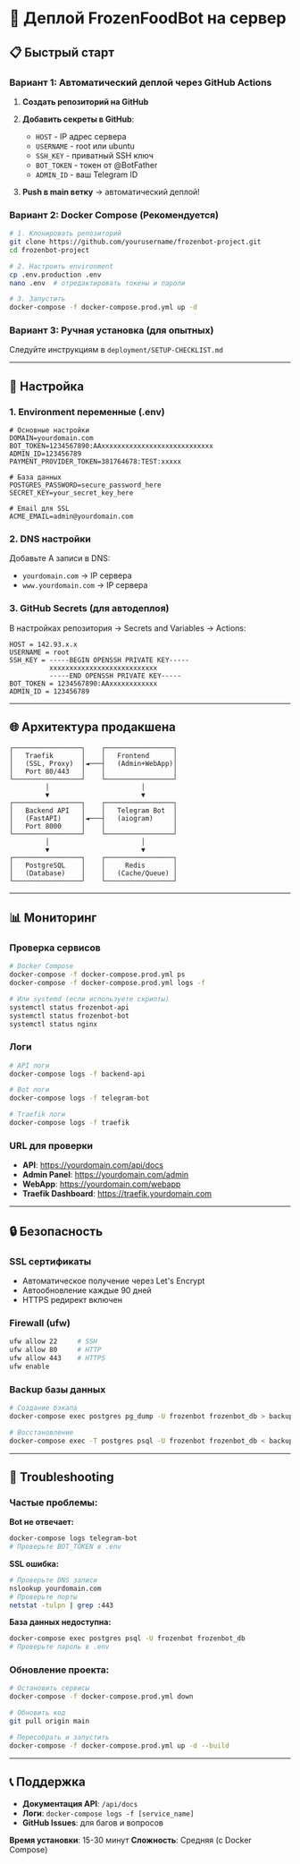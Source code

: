 # 🚀 Деплой FrozenFoodBot на сервер

## 📋 Быстрый старт

### Вариант 1: Автоматический деплой через GitHub Actions

1. **Создать репозиторий на GitHub**
2. **Добавить секреты в GitHub**:
   - `HOST` - IP адрес сервера
   - `USERNAME` - root или ubuntu
   - `SSH_KEY` - приватный SSH ключ
   - `BOT_TOKEN` - токен от @BotFather
   - `ADMIN_ID` - ваш Telegram ID

3. **Push в main ветку** → автоматический деплой!

### Вариант 2: Docker Compose (Рекомендуется)

```bash
# 1. Клонировать репозиторий
git clone https://github.com/yourusername/frozenbot-project.git
cd frozenbot-project

# 2. Настроить environment
cp .env.production .env
nano .env  # отредактировать токены и пароли

# 3. Запустить
docker-compose -f docker-compose.prod.yml up -d
```

### Вариант 3: Ручная установка (для опытных)

Следуйте инструкциям в `deployment/SETUP-CHECKLIST.md`

---

## 🔧 Настройка

### 1. Environment переменные (.env)

```env
# Основные настройки
DOMAIN=yourdomain.com
BOT_TOKEN=1234567890:AAxxxxxxxxxxxxxxxxxxxxxxxxxxxx
ADMIN_ID=123456789
PAYMENT_PROVIDER_TOKEN=381764678:TEST:xxxxx

# База данных
POSTGRES_PASSWORD=secure_password_here
SECRET_KEY=your_secret_key_here

# Email для SSL
ACME_EMAIL=admin@yourdomain.com
```

### 2. DNS настройки

Добавьте A записи в DNS:
- `yourdomain.com` → IP сервера
- `www.yourdomain.com` → IP сервера

### 3. GitHub Secrets (для автодеплоя)

В настройках репозитория → Secrets and Variables → Actions:

```
HOST = 142.93.x.x
USERNAME = root
SSH_KEY = -----BEGIN OPENSSH PRIVATE KEY-----
          xxxxxxxxxxxxxxxxxxxxxxxxxxx
          -----END OPENSSH PRIVATE KEY-----
BOT_TOKEN = 1234567890:AAxxxxxxxxxxxx
ADMIN_ID = 123456789
```

---

## 🌐 Архитектура продакшена

```
┌─────────────────┐    ┌─────────────────┐
│   Traefik       │    │   Frontend      │
│   (SSL, Proxy)  │◄───┤   (Admin+WebApp)│
│   Port 80/443   │    │                 │
└─────────────────┘    └─────────────────┘
         │                       │
         ▼                       ▼
┌─────────────────┐    ┌─────────────────┐
│   Backend API   │    │   Telegram Bot  │
│   (FastAPI)     │◄───┤   (aiogram)     │
│   Port 8000     │    │                 │
└─────────────────┘    └─────────────────┘
         │                       │
         ▼                       ▼
┌─────────────────┐    ┌─────────────────┐
│   PostgreSQL    │    │     Redis       │
│   (Database)    │    │   (Cache/Queue) │
└─────────────────┘    └─────────────────┘
```

---

## 📊 Мониторинг

### Проверка сервисов

```bash
# Docker Compose
docker-compose -f docker-compose.prod.yml ps
docker-compose -f docker-compose.prod.yml logs -f

# Или systemd (если используете скрипты)
systemctl status frozenbot-api
systemctl status frozenbot-bot
systemctl status nginx
```

### Логи

```bash
# API логи
docker-compose logs -f backend-api

# Bot логи
docker-compose logs -f telegram-bot

# Traefik логи
docker-compose logs -f traefik
```

### URL для проверки

- **API**: https://yourdomain.com/api/docs
- **Admin Panel**: https://yourdomain.com/admin
- **WebApp**: https://yourdomain.com/webapp
- **Traefik Dashboard**: https://traefik.yourdomain.com

---

## 🔒 Безопасность

### SSL сертификаты
- Автоматическое получение через Let's Encrypt
- Автообновление каждые 90 дней
- HTTPS редирект включен

### Firewall (ufw)
```bash
ufw allow 22     # SSH
ufw allow 80     # HTTP
ufw allow 443    # HTTPS
ufw enable
```

### Backup базы данных
```bash
# Создание бэкапа
docker-compose exec postgres pg_dump -U frozenbot frozenbot_db > backup.sql

# Восстановление
docker-compose exec -T postgres psql -U frozenbot frozenbot_db < backup.sql
```

---

## 🚨 Troubleshooting

### Частые проблемы:

**Bot не отвечает:**
```bash
docker-compose logs telegram-bot
# Проверьте BOT_TOKEN в .env
```

**SSL ошибка:**
```bash
# Проверьте DNS записи
nslookup yourdomain.com
# Проверьте порты
netstat -tulpn | grep :443
```

**База данных недоступна:**
```bash
docker-compose exec postgres psql -U frozenbot frozenbot_db
# Проверьте пароль в .env
```

### Обновление проекта:

```bash
# Остановить сервисы
docker-compose -f docker-compose.prod.yml down

# Обновить код
git pull origin main

# Пересобрать и запустить
docker-compose -f docker-compose.prod.yml up -d --build
```

---

## 📞 Поддержка

- **Документация API**: `/api/docs`
- **Логи**: `docker-compose logs -f [service_name]`
- **GitHub Issues**: для багов и вопросов

**Время установки**: 15-30 минут
**Сложность**: Средняя (с Docker Compose)